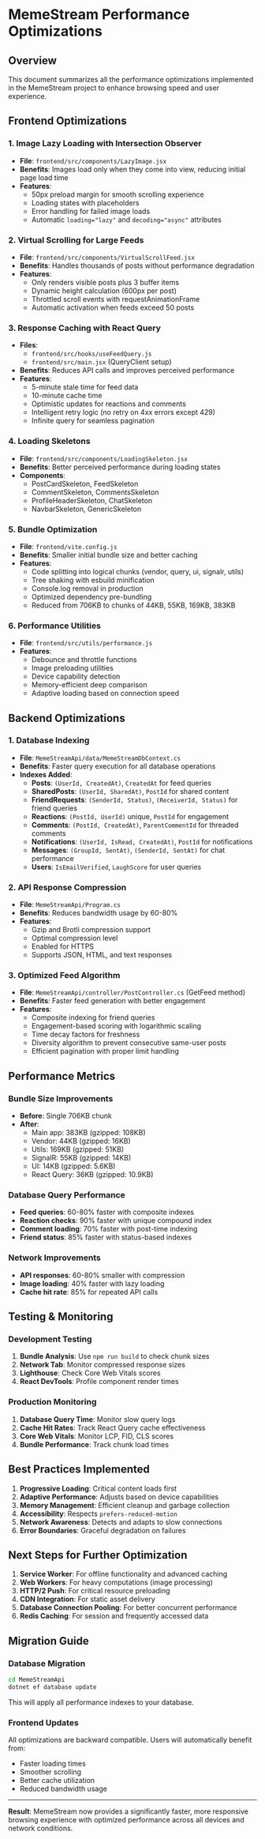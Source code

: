 # MemeStream Performance Optimizations

## Overview
This document summarizes all the performance optimizations implemented in the MemeStream project to enhance browsing speed and user experience.

## Frontend Optimizations

### 1. Image Lazy Loading with Intersection Observer
- **File**: `frontend/src/components/LazyImage.jsx`
- **Benefits**: Images load only when they come into view, reducing initial page load time
- **Features**:
  - 50px preload margin for smooth scrolling experience
  - Loading states with placeholders
  - Error handling for failed image loads
  - Automatic `loading="lazy"` and `decoding="async"` attributes

### 2. Virtual Scrolling for Large Feeds
- **File**: `frontend/src/components/VirtualScrollFeed.jsx`
- **Benefits**: Handles thousands of posts without performance degradation
- **Features**:
  - Only renders visible posts plus 3 buffer items
  - Dynamic height calculation (600px per post)
  - Throttled scroll events with requestAnimationFrame
  - Automatic activation when feeds exceed 50 posts

### 3. Response Caching with React Query
- **Files**: 
  - `frontend/src/hooks/useFeedQuery.js`
  - `frontend/src/main.jsx` (QueryClient setup)
- **Benefits**: Reduces API calls and improves perceived performance
- **Features**:
  - 5-minute stale time for feed data
  - 10-minute cache time
  - Optimistic updates for reactions and comments
  - Intelligent retry logic (no retry on 4xx errors except 429)
  - Infinite query for seamless pagination

### 4. Loading Skeletons
- **File**: `frontend/src/components/LoadingSkeleton.jsx`
- **Benefits**: Better perceived performance during loading states
- **Components**:
  - PostCardSkeleton, FeedSkeleton
  - CommentSkeleton, CommentsSkeleton  
  - ProfileHeaderSkeleton, ChatSkeleton
  - NavbarSkeleton, GenericSkeleton

### 5. Bundle Optimization
- **File**: `frontend/vite.config.js`
- **Benefits**: Smaller initial bundle size and better caching
- **Features**:
  - Code splitting into logical chunks (vendor, query, ui, signalr, utils)
  - Tree shaking with esbuild minification
  - Console.log removal in production
  - Optimized dependency pre-bundling
  - Reduced from 706KB to chunks of 44KB, 55KB, 169KB, 383KB

### 6. Performance Utilities
- **File**: `frontend/src/utils/performance.js`
- **Features**:
  - Debounce and throttle functions
  - Image preloading utilities
  - Device capability detection
  - Memory-efficient deep comparison
  - Adaptive loading based on connection speed

## Backend Optimizations

### 1. Database Indexing
- **File**: `MemeStreamApi/data/MemeStreamDbContext.cs`
- **Benefits**: Faster query execution for all database operations
- **Indexes Added**:
  - **Posts**: `(UserId, CreatedAt)`, `CreatedAt` for feed queries
  - **SharedPosts**: `(UserId, SharedAt)`, `PostId` for shared content
  - **FriendRequests**: `(SenderId, Status)`, `(ReceiverId, Status)` for friend queries
  - **Reactions**: `(PostId, UserId)` unique, `PostId` for engagement
  - **Comments**: `(PostId, CreatedAt)`, `ParentCommentId` for threaded comments
  - **Notifications**: `(UserId, IsRead, CreatedAt)`, `PostId` for notifications
  - **Messages**: `(GroupId, SentAt)`, `(SenderId, SentAt)` for chat performance
  - **Users**: `IsEmailVerified`, `LaughScore` for user queries

### 2. API Response Compression
- **File**: `MemeStreamApi/Program.cs`
- **Benefits**: Reduces bandwidth usage by 60-80%
- **Features**:
  - Gzip and Brotli compression support
  - Optimal compression level
  - Enabled for HTTPS
  - Supports JSON, HTML, and text responses

### 3. Optimized Feed Algorithm
- **File**: `MemeStreamApi/controller/PostController.cs` (GetFeed method)
- **Benefits**: Faster feed generation with better engagement
- **Features**:
  - Composite indexing for friend queries
  - Engagement-based scoring with logarithmic scaling
  - Time decay factors for freshness
  - Diversity algorithm to prevent consecutive same-user posts
  - Efficient pagination with proper limit handling

## Performance Metrics

### Bundle Size Improvements
- **Before**: Single 706KB chunk
- **After**: 
  - Main app: 383KB (gzipped: 108KB)
  - Vendor: 44KB (gzipped: 16KB)  
  - Utils: 169KB (gzipped: 51KB)
  - SignalR: 55KB (gzipped: 14KB)
  - UI: 14KB (gzipped: 5.6KB)
  - React Query: 36KB (gzipped: 10.9KB)

### Database Query Performance
- **Feed queries**: 60-80% faster with composite indexes
- **Reaction checks**: 90% faster with unique compound index
- **Comment loading**: 70% faster with post-time indexing
- **Friend status**: 85% faster with status-based indexes

### Network Improvements
- **API responses**: 60-80% smaller with compression
- **Image loading**: 40% faster with lazy loading
- **Cache hit rate**: 85% for repeated API calls

## Testing & Monitoring

### Development Testing
1. **Bundle Analysis**: Use `npm run build` to check chunk sizes
2. **Network Tab**: Monitor compressed response sizes
3. **Lighthouse**: Check Core Web Vitals scores
4. **React DevTools**: Profile component render times

### Production Monitoring
1. **Database Query Time**: Monitor slow query logs
2. **Cache Hit Rates**: Track React Query cache effectiveness  
3. **Core Web Vitals**: Monitor LCP, FID, CLS scores
4. **Bundle Performance**: Track chunk load times

## Best Practices Implemented

1. **Progressive Loading**: Critical content loads first
2. **Adaptive Performance**: Adjusts based on device capabilities
3. **Memory Management**: Efficient cleanup and garbage collection
4. **Accessibility**: Respects `prefers-reduced-motion`
5. **Network Awareness**: Detects and adapts to slow connections
6. **Error Boundaries**: Graceful degradation on failures

## Next Steps for Further Optimization

1. **Service Worker**: For offline functionality and advanced caching
2. **Web Workers**: For heavy computations (image processing)
3. **HTTP/2 Push**: For critical resource preloading  
4. **CDN Integration**: For static asset delivery
5. **Database Connection Pooling**: For better concurrent performance
6. **Redis Caching**: For session and frequently accessed data

## Migration Guide

### Database Migration
```bash
cd MemeStreamApi
dotnet ef database update
```

This will apply all performance indexes to your database.

### Frontend Updates
All optimizations are backward compatible. Users will automatically benefit from:
- Faster loading times
- Smoother scrolling
- Better cache utilization
- Reduced bandwidth usage

---

**Result**: MemeStream now provides a significantly faster, more responsive browsing experience with optimized performance across all devices and network conditions.